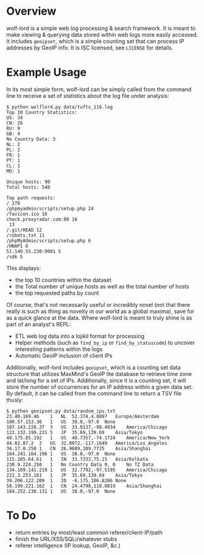 # Overview

wolf-lord is a simple web log processing & search framework. It is meant to make viewing & querying data stored 
within web logs more easily accessed. It includes `geoipset`, which is a simple counting set that can process
IP addresses by GeoIP info. It is ISC licensed, see `LICENSE` for details.

# Example Usage

In its most simple form, wolf-lord can be simply called from the command line to receive a set of statistics 
about the log file under analysis:

	$ python wolflord.py data/tufts_116.log 
	Top 10 Country Statistics:
	US: 34
	CN: 26
	RU: 9
	GB: 4
	No Country Data: 3
	NL: 2
	PL: 2
	FR: 1
	PT: 1
	CL: 1
	MO: 1

	Unique hosts: 90
	Total hosts: 540

	Top path requests:
	/ 270
	/phpmyadmin/scripts/setup.php 24
	/favicon.ico 16
	check.proxyradar.com:80 16
	 13
	/.git/HEAD 12
	/robots.txt 11
	/phpMyAdmin/scripts/setup.php 6
	/HNAP1 6
	51.140.55.230:9001 5
	/sdk 5

This displays:

- the top 10 countries within the dataset
- the Total number of unique hosts as well as the total number of hosts
- the top requested paths by count

Of course, that's not necessarily useful or incredibly novel (not that there really _is_ such as thing
as novelty in our world as a global maxima), save for as a quick glance at the data. Where wolf-lord is
meant to truly shine is as part of an analyst's REPL:

- ETL web log data into a lojikil format for processing
- Helper methods (such as `find_by_ip` or `find_by_statuscode`) to uncover interesting patterns within the logs
- Automatic GeoIP inclusion of client IPs

Additionally, wolf-lord includes `geoipset`, which is a counting set data structure that utilizes MaxMind's
GeoIP lite database to retrieve time zone and lat/long for a set of IPs. Additionally, since it is a 
counting set, it will store the number of occurrences for an IP address within a given data set. By default,
it can be called from the command line to return a TSV file thusly: 

	$ python geoipset.py data/random_ips.txt 
	23.40.169.46	1	NL	52.374,4.8897	Europe/Amsterdam
	100.57.153.36	1	US	38.0,-97.0	None
	107.143.228.37	3	US	33.9137,-98.4934	America/Chicago
	122.132.199.231	5	JP	35.69,139.69	Asia/Tokyo
	48.175.85.192	1	US	40.7357,-74.1724	America/New_York
	44.82.87.2	2	US	32.8072,-117.1649	America/Los_Angeles
	36.17.0.250	1	CN	26.9689,109.7725	Asia/Shanghai
	164.241.164.196	1	US	38.0,-97.0	None
	115.185.64.61	1	IN	33.7333,75.15	Asia/Kolkata
	230.9.224.250	1	No Country Data	0, 0	No TZ Data
	134.189.141.219	1	US	32.7792,-97.5195	America/Chicago
	222.3.253.161	1	JP	35.69,139.69	Asia/Tokyo
	39.206.122.209	1	ID	-6.175,106.8286	None
	58.199.221.162	1	CN	24.4798,118.0819	Asia/Shanghai
	184.252.230.131	1	US	38.0,-97.0	None

# To Do

- return entries by most/least common referer/client-IP/path
- finish the URL/XSS/SQLi/whatever stubs
- referer intelligence (IP lookup, GeoIP, &c.)
